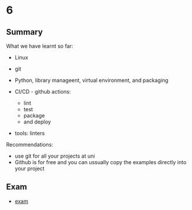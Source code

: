 # 6 

## Summary

What we have learnt so far:

- Linux
- git
- Python, library manageent, virtual environment, and packaging
- CI/CD - github actions:

  - lint
  - test
  - package
  - and deploy

- tools: linters


Recommendations:

- use git for all your projects at uni
- Github is for free and you can ussually copy the examples directly into your project

## Exam

- [exam](https://docs.google.com/document/d/1cYETfRZgbu1MDf7rymMALfboD8iJuGHR/edit?usp=sharing&ouid=110356918355153803010&rtpof=true&sd=true)
